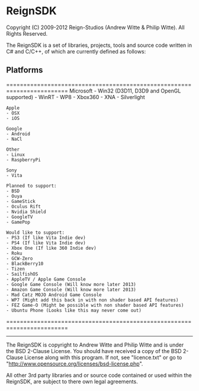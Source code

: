 ReignSDK
========

Copyright (C) 2009-2012 Reign-Studios (Andrew Witte & Philip Witte).
All Rights Reserved.

The ReignSDK is a set of libraries, projects, tools and source code written in C# and C/C++, of which are currently defined as follows:

Platforms
--------
========================================================================
    Microsoft
    - Win32 (D3D11, D3D9 and OpenGL supported)
    - WinRT
    - WP8
    - Xbox360
    - XNA
    - Silverlight

    Apple
    - OSX
    - iOS

    Google
    - Android
    - NaCl

    Other
    - Linux
    - RaspberryPi

    Sony
    - Vita

    Planned to support:
    - BSD
    - Ouya
    - GameStick
    - Oculus Rift
    - Nvidia Shield
    - GoogleTV
    - GamePop

    Would like to support:
    - PS3 (If like Vita Indie dev)
    - PS4 (If like Vita Indie dev)
    - Xbox One (If like 360 Indie dev)
    - Roku
    - GCW-Zero
    - BlackBerry10
    - Tizen
    - SailfishOS
    - AppleTV / Apple Game Console
    - Google Game Console (Will know more later 2013)
    - Amazon Game Console (Will know more later 2013)
    - Mad Catz MOJO Android Game Console
    - WP7 (Might add this back in with non shader based API features)
    - FEZ Game-O (Might be possible with non shader based API features)
    - Ubuntu Phone (Looks like this may never come out)
========================================================================

------------------------------------------------------------

The ReignSDK is copyright to Andrew Witte and Philip Witte and is under the BSD 2-Clause License.
You should have received a copy of the BSD 2-Clause License along with this program.
If not, see "licence.txt" or go to "http://www.opensource.org/licenses/bsd-license.php".

All other 3rd party libraries and or source code contained or used within the ReignSDK, are subject to there own legal agreements.
